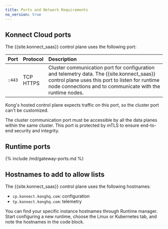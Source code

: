 ```yaml
---
title: Ports and Network Requirements
no_version: true
---
```

<!-- vale off -->
## Konnect Cloud ports

The {{site.konnect_saas}} control plane uses the following port:

| Port      | Protocol  | Description |
|:----------|:----------|:------------|
| `:443`    | TCP <br>HTTPS | Cluster communication port for configuration and telemetry data. The {{site.konnect_saas}} control plane uses this port to listen for runtime node connections and to communicate with the runtime nodes. |

Kong's hosted control plane expects traffic on this port, so the cluster port
can't be customized.

The cluster communication port must be accessible by all
the data planes within the same cluster. This port is protected by mTLS to
ensure end-to-end security and integrity.

## Runtime ports

{% include /md/gateway-ports.md %}

## Hostnames to add to allow lists

The {{site.konnect_saas}} control plane uses the following hostnames:
* `cp.konnect.konghq.com`: configuration
* `tp.konnect.konghq.com`: telemetry

You can find your specific instance hostnames through Runtime manager.
Start configuring a new runtime, choose the Linux or Kubernetes tab, and note
the hostnames in the code block.
